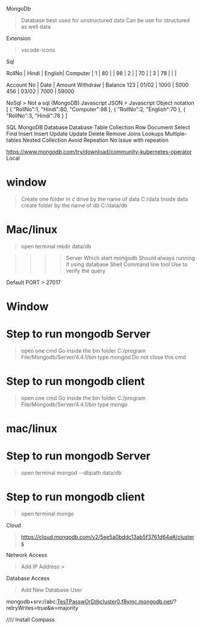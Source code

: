 MongoDb
> Database best used for unstructured data
> Can be use for structured as well data


Extension
> vscode-icons

Sql

RollNo | Hindi | English| Computer |
  1    |   80  |        |   98     |
  2    |       |   70   |          |
  3    |  78   |        |          |

Account No | Date  | Amount Withdraw | Balance
 123       | 01/02 |    1000         | 5000
 456       | 03/02 |    7000         | 59000


NoSql > Not a sql (MongoDB)
Javascript
JSON > Javascript Object notation
[
    {
        "RollNo":1,
        "Hindi":80,
        "Computer":98
    },
    {
        "RollNo":2,
        "English":70
    },
    {
        "RollNo":3,
        "Hindi":78
    }
]


SQL               MongoDB
Database          Database
Table             Collection
Row               Document
Select            Find
Insert            Insert
Update            Update
Delete            Remove
Joins             Lookups
Multiple-tables   Nested Collection
Avoid Repeation   No Issue with repeation


https://www.mongodb.com/try/download/community-kubernetes-operator
Local 
# window
> Create one folder in c drive by the name of data
C:/data
> Inside data create folder by the name of db
C:/data/db

# Mac/linux
> open terminal
> mkdir data/db

>>>>Server
> Which start mongodb
> Should always running if using database
>>>>Shell
> Command line tool
> Use to verify the query

Default PORT > 27017

# Window
# Step to run mongodb Server
> open one cmd
> Go inside the bin folder
C:/program File/Mongodb/Server/4.4.1/bin
> type mongod
> Do not close this cmd

# Step to run mongodb client
> open one cmd
> Go inside the bin folder
C:/program File/Mongodb/Server/4.4.1/bin
> type mongo


# mac/linux
# Step to run mongodb Server
> open terminal
> mongod --dbpath data/db

# Step to run mongodb client
> open terminal
> mongo

Cloud
> https://cloud.mongodb.com/v2/5ee5a0bddc13ab5f3761d64a#/clusters

Network Access
> Add IP Address > 

Database Access
> Add New Database User

mongodb+srv://abc:TesTPasswOrD@cluster0.f8vmc.mongodb.net/?retryWrites=true&w=majority

////
Install Compass